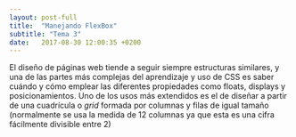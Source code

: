 ```yaml
---
layout: post-full
title:  "Manejando FlexBox"
subtitle: "Tema 3"
date:   2017-08-30 12:00:35 +0200
---
```


El diseño de páginas web tiende a seguir siempre estructuras similares, y una de las partes más complejas del aprendizaje y uso de CSS es saber cuándo y cómo emplear las diferentes propiedades como floats, displays y posicionamientos. Uno de los usos más extendidos es el de diseñar a partir de una cuadrícula o *grid* formada por columnas y filas de igual tamaño (normalmente se usa la medida de 12 columnas ya que esta es una cifra fácilmente divisible entre 2) 

<!-- [Narrator] The flexible box layout, or flexbox for short, includes many options for aligning elements and creating flexible items. This layout model is supported by all major modern browsers. Internet Explorer 11 has partial support and there is no support in any previous version. So as long as you don't have to support older versions of Internet Explorer, you're good to go with flexbox. Let's take a look at an example. To use flexbox, the first thing you need to do is set the display value to flex to initiate the flex layout.

So let's go ahead and uncomment out line three and run the code. This will align the elements and automatically size the flex items based on the content contained within. You can still set a specific width to the flex items if you want them to be equally sized. So here in my flex item CSS block, I'll add my width in of 20%. So now they are equally sized. Notice that the border around each item extends the same width and height for each item.

When using traditional techniques like float, each item is the same height as its content and required additional hacks to make them equal height columns. So using flex makes it much easier since it automatically sets the height of each flex item to be the same as the largest item without any additional CSS. With flexbox, you can also change the direction of the items without changing the HTML markup. Let's go back to our flex container block and add in the flex-direction property with the value of row-reverse.

Let's go ahead and run that update and as you can see the content blocks have reversed even though the HTML remains the same. We can also change the flex-direction value to column. This will change the items from rows to columns and there you have it. I'm going to change my values back to the default settings. Another useful flexbox layout property is justify-content for distributing extra space around the elements. Let's suppose we only had items three to five.

Let's comment out one and two, just so that we have some extra space. I'm going to comment it out on the HTML side and run the code. Now we can set the value of justify-content in line 5 to flex-end and this will align the boxes to the right or we can set the value to center and this center align the elements. There are two more options, space-between and space-around.

Let's try space-between first and then let's see the difference between space-between and space-around. So just like the new grid layout discussed in the previous lesson, there are lots of new properties and concepts introduced with the flexbox layout. We've looked at just a few to get started. To learn more, here are some resources. CSS Reference is good resource if you want more of a quick reference guide. It shows the different properties with examples.

If you want a more in-depth resource, check out Codrops. In addition to examples, there are more explanations around how each property works. And here's a comparison article between using grid and flexbox for different layout scenarios.-->
